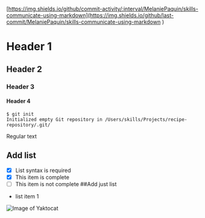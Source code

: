 [https://img.shields.io/github/commit-activity/:interval/MelaniePaquin/skills-communicate-using-markdown](https://img.shields.io/github/last-commit/MelaniePaquin/skills-communicate-using-markdown
)


# Header 1
## Header 2
### Header 3
#### Header 4

```
$ git init
Initialized empty Git repository in /Users/skills/Projects/recipe-repository/.git/
```
Regular text
## Add list
- [x] List syntax is required
- [x] This item is complete
- [ ] This item is not complete
##Add just list
- list item 1    
      
      
![Image of Yaktocat](https://octodex.github.com/images/yaktocat.png)
